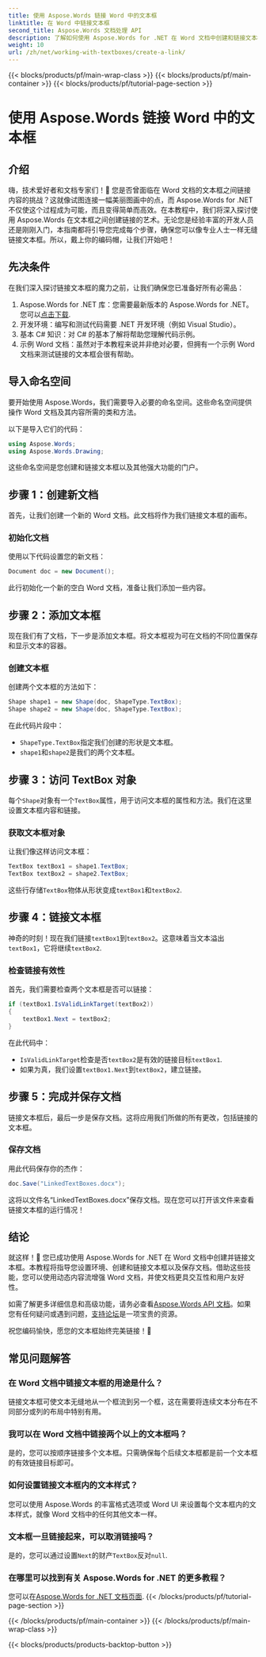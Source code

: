 ```yaml
---
title: 使用 Aspose.Words 链接 Word 中的文本框
linktitle: 在 Word 中链接文本框
second_title: Aspose.Words 文档处理 API
description: 了解如何使用 Aspose.Words for .NET 在 Word 文档中创建和链接文本框。遵循我们的综合指南，实现无缝文档定制！
weight: 10
url: /zh/net/working-with-textboxes/create-a-link/
---
```


{{< blocks/products/pf/main-wrap-class >}}
{{< blocks/products/pf/main-container >}}
{{< blocks/products/pf/tutorial-page-section >}}

# 使用 Aspose.Words 链接 Word 中的文本框

## 介绍

嗨，技术爱好者和文档专家们！🌟 您是否曾面临在 Word 文档的文本框之间链接内容的挑战？这就像试图连接一幅美丽图画中的点，而 Aspose.Words for .NET 不仅使这个过程成为可能，而且变得简单而高效。在本教程中，我们将深入探讨使用 Aspose.Words 在文本框之间创建链接的艺术。无论您是经验丰富的开发人员还是刚刚入门，本指南都将引导您完成每个步骤，确保您可以像专业人士一样无缝链接文本框。所以，戴上你的编码帽，让我们开始吧！

## 先决条件

在我们深入探讨链接文本框的魔力之前，让我们确保您已准备好所有必需品：

1. Aspose.Words for .NET 库：您需要最新版本的 Aspose.Words for .NET。您可以[点击下载](https://releases.aspose.com/words/net/).
2. 开发环境：编写和测试代码需要 .NET 开发环境（例如 Visual Studio）。
3. 基本 C# 知识：对 C# 的基本了解将帮助您理解代码示例。
4. 示例 Word 文档：虽然对于本教程来说并非绝对必要，但拥有一个示例 Word 文档来测试链接的文本框会很有帮助。

## 导入命名空间

要开始使用 Aspose.Words，我们需要导入必要的命名空间。这些命名空间提供操作 Word 文档及其内容所需的类和方法。

以下是导入它们的代码：

```csharp
using Aspose.Words;
using Aspose.Words.Drawing;
```

这些命名空间是您创建和链接文本框以及其他强大功能的门户。

## 步骤 1：创建新文档

首先，让我们创建一个新的 Word 文档。此文档将作为我们链接文本框的画布。

### 初始化文档

使用以下代码设置您的新文档：

```csharp
Document doc = new Document();
```

此行初始化一个新的空白 Word 文档，准备让我们添加一些内容。

## 步骤 2：添加文本框

现在我们有了文档，下一步是添加文本框。将文本框视为可在文档的不同位置保存和显示文本的容器。

### 创建文本框

创建两个文本框的方法如下：

```csharp
Shape shape1 = new Shape(doc, ShapeType.TextBox);
Shape shape2 = new Shape(doc, ShapeType.TextBox);
```

在此代码片段中：
- `ShapeType.TextBox`指定我们创建的形状是文本框。
- `shape1`和`shape2`是我们的两个文本框。

## 步骤 3：访问 TextBox 对象

每个`Shape`对象有一个`TextBox`属性，用于访问文本框的属性和方法。我们在这里设置文本框内容和链接。

### 获取文本框对象

让我们像这样访问文本框：

```csharp
TextBox textBox1 = shape1.TextBox;
TextBox textBox2 = shape2.TextBox;
```

这些行存储`TextBox`物体从形状变成`textBox1`和`textBox2`.

## 步骤 4：链接文本框

神奇的时刻！现在我们链接`textBox1`到`textBox2`。这意味着当文本溢出`textBox1`，它将继续`textBox2`.

### 检查链接有效性

首先，我们需要检查两个文本框是否可以链接：

```csharp
if (textBox1.IsValidLinkTarget(textBox2))
{
    textBox1.Next = textBox2;
}
```

在此代码中：
- `IsValidLinkTarget`检查是否`textBox2`是有效的链接目标`textBox1`.
- 如果为真，我们设置`textBox1.Next`到`textBox2`，建立链接。

## 步骤 5：完成并保存文档

链接文本框后，最后一步是保存文档。这将应用我们所做的所有更改，包括链接的文本框。

### 保存文档

用此代码保存你的杰作：

```csharp
doc.Save("LinkedTextBoxes.docx");
```

这将以文件名“LinkedTextBoxes.docx”保存文档。现在您可以打开该文件来查看链接文本框的运行情况！

## 结论

就这样！🎉 您已成功使用 Aspose.Words for .NET 在 Word 文档中创建并链接文本框。本教程将指导您设置环境、创建和链接文本框以及保存文档。借助这些技能，您可以使用动态内容流增强 Word 文档，并使文档更具交互性和用户友好性。

如需了解更多详细信息和高级功能，请务必查看[Aspose.Words API 文档](https://reference.aspose.com/words/net/)。如果您有任何疑问或遇到问题，[支持论坛](https://forum.aspose.com/c/words/8)是一项宝贵的资源。

祝您编码愉快，愿您的文本框始终完美链接！🚀

## 常见问题解答

### 在 Word 文档中链接文本框的用途是什么？
链接文本框可使文本无缝地从一个框流到另一个框，这在需要将连续文本分布在不同部分或列的布局中特别有用。

### 我可以在 Word 文档中链接两个以上的文本框吗？
是的，您可以按顺序链接多个文本框。只需确保每个后续文本框都是前一个文本框的有效链接目标即可。

### 如何设置链接文本框内的文本样式？
您可以使用 Aspose.Words 的丰富格式选项或 Word UI 来设置每个文本框内的文本样式，就像 Word 文档中的任何其他文本一样。

### 文本框一旦链接起来，可以取消链接吗？
是的，您可以通过设置`Next`的财产`TextBox`反对`null`.

### 在哪里可以找到有关 Aspose.Words for .NET 的更多教程？
您可以在[Aspose.Words for .NET 文档页面](https://reference.aspose.com/words/net/).
{{< /blocks/products/pf/tutorial-page-section >}}

{{< /blocks/products/pf/main-container >}}
{{< /blocks/products/pf/main-wrap-class >}}

{{< blocks/products/products-backtop-button >}}
